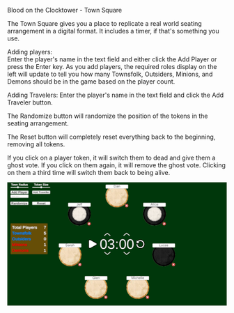 Blood on the Clocktower - Town Square

The Town Square gives you a place to replicate a real world seating arrangement in a digital format. It includes a timer, if that's something you use.

Adding players:<br>
Enter the player's name in the text field and either click the Add Player or press the Enter key. As you add players, the required roles display on the left will update to tell you how many Townsfolk, Outsiders, Minions, and Demons should be in the game based on the player count.

Adding Travelers:
Enter the player's name in the text field and click the Add Traveler button.

The Randomize button will randomize the position of the tokens in the seating arrangement.

The Reset button will completely reset everything back to the beginning, removing all tokens.

If you click on a player token, it will switch them to dead and give them a ghost vote. If you click on them again, it will remove the ghost vote. Clicking on them a third time will switch them back to being alive.

![Town Square](/Preview.PNG?raw=true)
